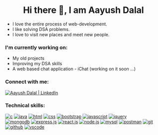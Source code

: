 <h1 align="center">Hi there 👋, I am Aayush Dalal</h1>
<ul>
  <li>I love the entire process of web-development.</li>
  <li>I like solving DSA problems.</li>
  <li>I love to visit new places and meet new people.</li>
</ul>

<h3>I'm currently working on:</h3>
<ul>
  <li>My old projects</li>
  <li>Improving my DSA skills</li>
  <li>A web based chat application - iChat (working on it soon ...)</li>
</ul>

<h3>Connect with me:</h3>
<p><a href="https://www.linkedin.com/in/aayushdalal"><img src="https://skillicons.dev/icons?i=linkedin" alt="Aayush Dalal | LinkedIn"/></a></p>

<h3>Technical skills:</h3>
<a href=""><img src="https://skillicons.dev/icons?i=c" alt="c" title="C"/></a>
<a href=""><img src="https://skillicons.dev/icons?i=java" alt="java"/></a>
<a href=""><img src="https://skillicons.dev/icons?i=html" alt="html"/></a>
<a href=""><img src="https://skillicons.dev/icons?i=css" alt="css"/></a>
<a href=""><img src="https://skillicons.dev/icons?i=bootstrap" alt="bootstrap"/></a>
<a href=""><img src="https://skillicons.dev/icons?i=js" alt="javascript"/></a>
<a href=""><img src="https://skillicons.dev/icons?i=jquery" alt="jquery"/></a>
<br/>
<a href=""><img src="https://skillicons.dev/icons?i=mongodb" alt="mongodb"/></a>
<a href=""><img src="https://skillicons.dev/icons?i=express" alt="express.js"/></a>
<a href=""><img src="https://skillicons.dev/icons?i=react" alt="react.js"/></a>
<a href=""><img src="https://skillicons.dev/icons?i=nodejs" alt="node.js"/></a>
<a href=""><img src="https://skillicons.dev/icons?i=mysql" alt="mysql"/></a>
<a href=""><img src="https://skillicons.dev/icons?i=postman" alt="postman"/></a>
<a href=""><img src="https://skillicons.dev/icons?i=git" alt="git"/></a>
<br/>
<a href=""><img src="https://skillicons.dev/icons?i=github" alt="github"/></a>
<a href=""><img src="https://skillicons.dev/icons?i=vscode" alt="vscode"/></a>
<!--
**aayush7908/aayush7908** is a ✨ _special_ ✨ repository because its `README.md` (this file) appears on your GitHub profile.

Here are some ideas to get you started:

- 🔭 I’m currently working on ...
- 🌱 I’m currently learning ...
- 👯 I’m looking to collaborate on ...
- 🤔 I’m looking for help with ...
- 💬 Ask me about ...
- 📫 How to reach me: ...
- 😄 Pronouns: ...
- ⚡ Fun fact: ...
-->
